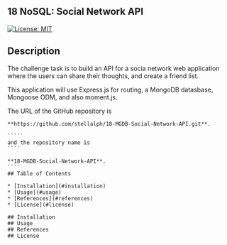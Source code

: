 ## 18 NoSQL: Social Network API

[![License: MIT](https://img.shields.io/badge/License-MIT-yellow.svg)](https://opensource.org/licenses/MIT)

## Description

The challenge task is to build an API for a socia network web application where the users can share their thoughts, and create a friend list. 

This application will use Express.js for routing, a MongoDB datasbase, Mongoose ODM, and also moment.js.

The URL of the GitHub repository is 
``````
**https://github.com/stellalph/18-MGDB-Social-Network-API.git**.

`````
and the repository name is 
````
 
**18-MGDB-Social-Network-API**.
````
## Table of Contents

* [Installation](#installation)
* [Usage](#usage)
* [References](#references)
* [License](#license)

## Installation
## Usage
## References
## License